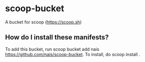 # scoop-bucket
A bucket for scoop (https://scoop.sh)

## How do I install these manifests?
To add this bucket, run scoop bucket add nais https://github.com/nais/scoop-bucket. To install, do scoop install <manifest>.
